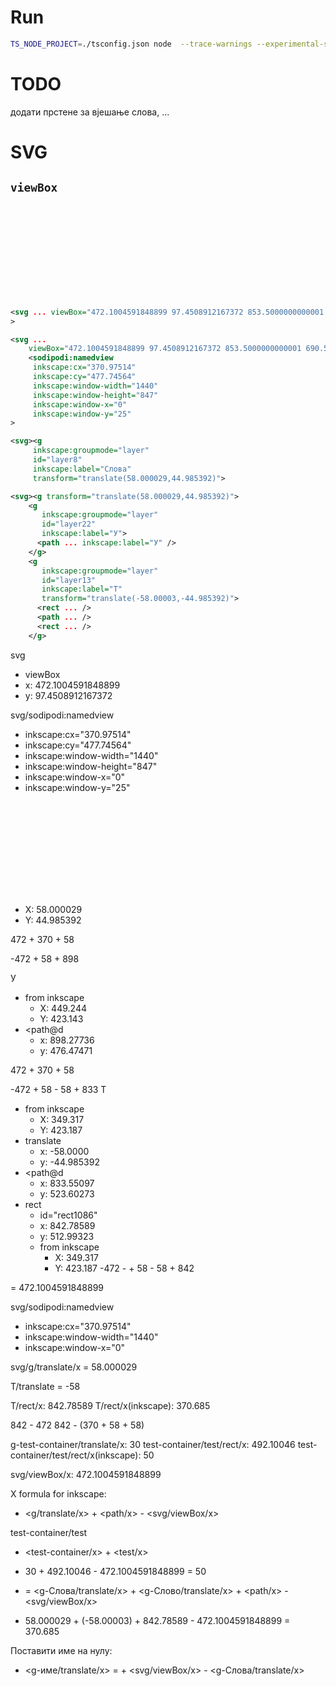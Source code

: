 # Run

```sh
TS_NODE_PROJECT=./tsconfig.json node  --trace-warnings --experimental-specifier-resolution=node --loader $COLABO/ts-esm-loader-with-tsconfig-paths.js index.ts
```

# TODO

додати прстене за вјешање слова, ...

# SVG

## `viewBox`

<svg>
https://developer.mozilla.org/en-US/docs/Web/SVG/Attribute/viewBox

```xml
<svg ... viewBox="472.1004591848899 97.4508912167372 853.5000000000001 690.5"
>
```

```xml
<svg ...
	viewBox="472.1004591848899 97.4508912167372 853.5000000000001 690.5">
	<sodipodi:namedview 
     inkscape:cx="370.97514"
     inkscape:cy="477.74564"
     inkscape:window-width="1440"
     inkscape:window-height="847"
     inkscape:window-x="0"
     inkscape:window-y="25"
>
```

```xml
<svg><g
     inkscape:groupmode="layer"
     id="layer8"
     inkscape:label="Слова"
     transform="translate(58.000029,44.985392)">
```

```xml
<svg><g transform="translate(58.000029,44.985392)">
    <g
       inkscape:groupmode="layer"
       id="layer22"
       inkscape:label="У">
      <path ... inkscape:label="У" />
    </g>
    <g
       inkscape:groupmode="layer"
       id="layer13"
       inkscape:label="Т"
       transform="translate(-58.00003,-44.985392)">
      <rect ... />
      <path ... />
      <rect ... />
    </g>
```

svg
+ viewBox
+ x: 472.1004591848899
+ y: 97.4508912167372

svg/sodipodi:namedview
+ inkscape:cx="370.97514"
+ inkscape:cy="477.74564"
+ inkscape:window-width="1440"
+ inkscape:window-height="847"
+ inkscape:window-x="0"
+ inkscape:window-y="25"
>

<svg><g transform="translate(58.000029,44.985392)">
+ X: 58.000029
+ Y: 44.985392

472 + 370 + 58

-472 + 58 + 898

У
+ from inkscape
	+ X: 449.244
	+ Y: 423.143
+ <path@d
	+ x: 898.27736
	+ y: 476.47471

472 + 370 + 58

-472 + 58 - 58 + 833
Т
+ from inkscape
	+ X: 349.317
	+ Y: 423.187
+ translate
	+ x: -58.0000
	+ y: -44.985392
+ <path@d
	+ x: 833.55097
	+ y: 523.60273
+ rect
	+ id="rect1086"
	+ x: 842.78589
	+ y: 512.99323
	+ from inkscape
		+ X: 349.317
		+ Y: 423.187
-472 - + 58 - 58 + 842

 = 472.1004591848899

svg/sodipodi:namedview
+ inkscape:cx="370.97514"
+ inkscape:window-width="1440"
+ inkscape:window-x="0"

svg/g/translate/x = 58.000029

Т/translate = -58

Т/rect/x: 842.78589
Т/rect/x(inkscape): 370.685

842 - 472
842 - (370 + 58 + 58)

g-test-container/translate/x: 30
test-container/test/rect/x: 492.10046
test-container/test/rect/x(inkscape): 50

svg/viewBox/x: 472.1004591848899

X formula for inkscape:
+ <g/translate/x> + <path/x> - <svg/viewBox/x>

test-container/test
+ <test-container/x> + <test/x>
+ 30 + 492.10046 - 472.1004591848899 = 50

+ <position> = <g-Слова/translate/x> + <g-Слово/translate/x> + <path/x> - <svg/viewBox/x>
+ 58.000029 + (-58.00003) + 842.78589 - 472.1004591848899 = 370.685

Поставити име на нулу:
+ <g-име/translate/x> = <position> + <svg/viewBox/x> - <g-Слова/translate/x>
